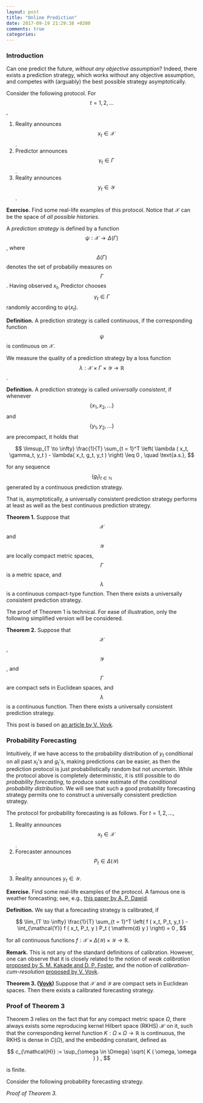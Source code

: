 ```yaml
---
layout: post
title: "Online Prediction"
date: 2017-09-19 21:29:38 +0200
comments: true
categories: 
---
```


### Introduction

Can one predict the future, *without any objective assumption*? 
Indeed, there exists a prediction strategy, which works without any objective assumption, and competes with (arguably) the best possible strategy asymptotically. 

Consider the following protocol. 
For $$t = 1, 2, \ldots$$, 

1. Reality announces $$x_t \in \mathcal{X}$$. 
2. Predictor announces $$\gamma_t \in \Gamma$$. 
3. Reality announces $$y_t \in \mathcal{Y}$$.

**Exercise.** Find some real-life examples of this protocol. Notice that $\mathcal{X}$ can be the space of *all possible histories*.

A *prediction strategy* is defined by a function $$\psi: \mathcal{X} \to \Delta (\Gamma)$$, where $$\Delta ( \Gamma )$$ denotes the set of probabiliy measures on $$\Gamma$$.
Having observed $x_t$, Predictor chooses $$\gamma_t \in \Gamma$$ randomly according to $\psi ( x_t )$.

**Definition.** A prediction strategy is called continuous, if the corresponding function $$\psi$$ is continuous on $\mathcal{X}$.

We measure the quality of a prediction strategy by a loss function $$\lambda: \mathcal{X} \times \Gamma \times \mathcal{Y} \to \mathbb{R}$$. 

**Definition.** A prediction strategy is called *universally consistent*, if whenever $$\{ x_1, x_2, \ldots \}$$ and $$\{ y_1, y_2, \ldots \}$$ are precompact, it holds that

$$
\limsup_{T \to \infty} \frac{1}{T} \sum_{t = 1}^T \left( \lambda ( x_t, \gamma_t, y_t ) - \lambda( x_t, g_t, y_t ) \right) \leq 0 , \quad \text{a.s.}, 
$$

for any sequence $$( g_t )_{t \in \mathbb{N}}$$ generated by a continuous prediction strategy.

That is, asymptotically, a universally consistent prediction strategy performs at least as well as the best continuous prediction strategy. 

**Theorem 1.** Suppose that $$\mathcal{X}$$ and $$\mathcal{Y}$$ are locally compact metric spaces, $$\Gamma$$ is a metric space, and $$\lambda$$ is a continuous compact-type function. Then there exists a universally consistent prediction strategy. 

The proof of Theorem 1 is technical. 
For ease of illustration, only the following simplified version will be considered. 

**Theorem 2.** Suppose that $$\mathcal{X}$$, $$\mathcal{Y}$$, and  $$\Gamma$$ are compact sets in Euclidean spaces, and $$\lambda$$ is a continuous function. Then there exists a universally consistent prediction strategy. 

This post is based on [an article by V. Vovk](https://arxiv.org/abs/cs/0606093).

### Probability Forecasting

Intuitively, if we have access to the probability distribution of $y_t$ conditional on all past $x_t$'s and $g_t$'s, making predictions can be easier, as then the prediction protocol is just probabilistically random but not *uncertain*. 
While the protocol above is completely deterministic, it is still possible to do *probability forecasting*, to produce some estimate of the *conditional probability distribution*. 
We will see that such a good probability forecasting strategy permits one to construct a universally consistent prediction strategy. 

The protocol for probability forecasting is as follows. 
For $t = 1, 2, \ldots$, 

1. Reality announces $$x_t \in \mathcal{X}$$. 
2. Forecaster announces $$P_t \in \Delta ( \mathcal{Y} )$$. 
3. Reality announces $y_t \in \mathcal{Y}$.

**Exercise.** Find some real-life examples of the protocol.
A famous one is weather forecasting; see, e.g., [this paper by A. P. Dawid](http://www.jstor.org/stable/2287720 ). 

**Definition.** We say that a forecasting strategy is calibrated, if 

$$
\lim_{T \to \infty} \frac{1}{T} \sum_{t = 1}^T \left( f ( x_t, P_t, y_t ) - \int_{\mathcal{Y}} f ( x_t, P_t, y ) P_t ( \mathrm{d} y ) \right) = 0 , 
$$

for all continuous functions $f: \mathcal{X} \times \Delta ( \mathcal{Y} ) \times \mathcal{Y} \to \mathbb{R}$. 

**Remark.** This is not any of the standard definitions of calibration. 
However, one can observe that it is closely related to the notion of *weak calibration* [proposed by S. M. Kakade and D. P. Foster](https://doi.org/10.1016/j.jcss.2007.04.017), and the notion of *calibration-cum-resolution* [proposed by V. Vovk](https://doi.org/10.1016/j.tcs.2007.07.026). 

**Theorem 3. ([Vovk](https://arxiv.org/abs/cs/0606093))** Suppose that $\mathcal{X}$ and $\mathcal{Y}$ are compact sets in Euclidean spaces. 
Then there exists a calibrated forecasting strategy.

### Proof of Theorem 3

Theorem 3 relies on the fact that for any compact metric space $\Omega$, there always exists some reproducing kernel Hilbert space (RKHS) $\mathcal{H}$ on it, such that the corresponding kernel function $K: \Omega \times \Omega \to \mathbb{R}$ is continuous, the RKHS is dense in $C( \Omega )$, and the embedding constant, defined as

$$
c_{\mathcal{H}} := \sup_{\omega \in \Omega} \sqrt{ K ( \omega, \omega ) } , 
$$

is finite. 

Consider the following probability forecasting strategy. 

*Proof of Theorem 3.*
